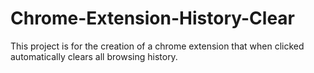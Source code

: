 # Chrome-Extension-History-Clear
This project is for the creation of a chrome extension that when clicked automatically clears all browsing history.
